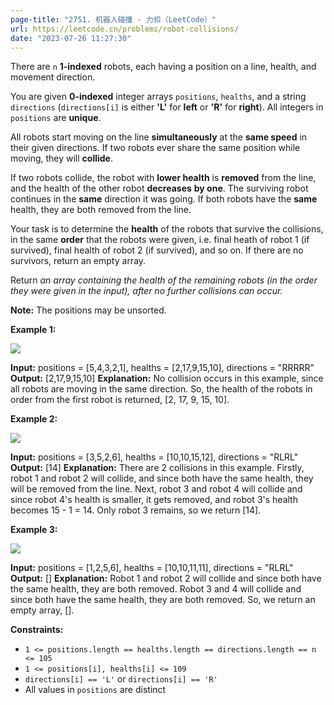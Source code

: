 ```yaml
---
page-title: "2751. 机器人碰撞 - 力扣（LeetCode）"
url: https://leetcode.cn/problems/robot-collisions/
date: "2023-07-26 11:27:30"
---
```

There are `n` **1-indexed** robots, each having a position on a line, health, and movement direction.

You are given **0-indexed** integer arrays `positions`, `healths`, and a string `directions` (`directions[i]` is either **'L'** for **left** or **'R'** for **right**). All integers in `positions` are **unique**.

All robots start moving on the line **simultaneously** at the **same speed** in their given directions. If two robots ever share the same position while moving, they will **collide**.

If two robots collide, the robot with **lower health** is **removed** from the line, and the health of the other robot **decreases** **by one**. The surviving robot continues in the **same** direction it was going. If both robots have the **same** health, they are both removed from the line.

Your task is to determine the **health** of the robots that survive the collisions, in the same **order** that the robots were given, i.e. final heath of robot 1 (if survived), final health of robot 2 (if survived), and so on. If there are no survivors, return an empty array.

Return *an array containing the health of the remaining robots (in the order they were given in the input), after no further collisions can occur.*

**Note:** The positions may be unsorted.

**Example 1:**

![](https://assets.leetcode.com/uploads/2023/05/15/image-20230516011718-12.png)

**Input:** positions = \[5,4,3,2,1\], healths = \[2,17,9,15,10\], directions = "RRRRR"
**Output:** \[2,17,9,15,10\]
**Explanation:** No collision occurs in this example, since all robots are moving in the same direction. So, the health of the robots in order from the first robot is returned, \[2, 17, 9, 15, 10\].

**Example 2:**

![](https://assets.leetcode.com/uploads/2023/05/15/image-20230516004433-7.png)

**Input:** positions = \[3,5,2,6\], healths = \[10,10,15,12\], directions = "RLRL"
**Output:** \[14\]
**Explanation:** There are 2 collisions in this example. Firstly, robot 1 and robot 2 will collide, and since both have the same health, they will be removed from the line. Next, robot 3 and robot 4 will collide and since robot 4's health is smaller, it gets removed, and robot 3's health becomes 15 - 1 = 14. Only robot 3 remains, so we return \[14\].

**Example 3:**

![](https://assets.leetcode.com/uploads/2023/05/15/image-20230516005114-9.png)

**Input:** positions = \[1,2,5,6\], healths = \[10,10,11,11\], directions = "RLRL"
**Output:** \[\]
**Explanation:** Robot 1 and robot 2 will collide and since both have the same health, they are both removed. Robot 3 and 4 will collide and since both have the same health, they are both removed. So, we return an empty array, \[\].

**Constraints:**

-   `1 <= positions.length == healths.length == directions.length == n <= 105`
-   `1 <= positions[i], healths[i] <= 109`
-   `directions[i] == 'L'` or `directions[i] == 'R'`
-   All values in `positions` are distinct